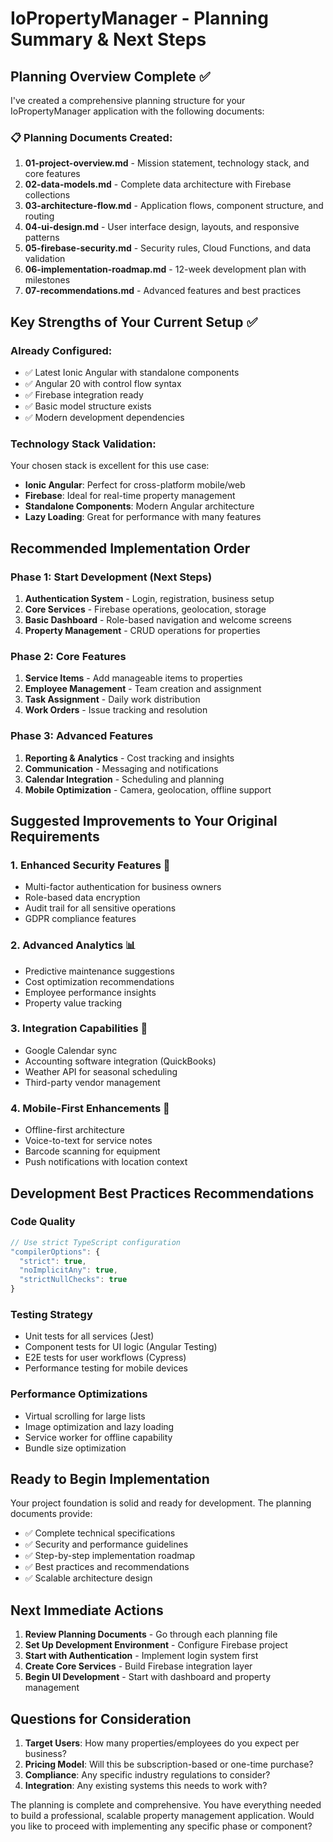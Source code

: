 # IoPropertyManager - Planning Summary & Next Steps

## Planning Overview Complete ✅

I've created a comprehensive planning structure for your IoPropertyManager application with the following documents:

### 📋 Planning Documents Created:
1. **01-project-overview.md** - Mission statement, technology stack, and core features
2. **02-data-models.md** - Complete data architecture with Firebase collections
3. **03-architecture-flow.md** - Application flows, component structure, and routing
4. **04-ui-design.md** - User interface design, layouts, and responsive patterns
5. **05-firebase-security.md** - Security rules, Cloud Functions, and data validation
6. **06-implementation-roadmap.md** - 12-week development plan with milestones
7. **07-recommendations.md** - Advanced features and best practices

## Key Strengths of Your Current Setup ✅

### Already Configured:
- ✅ Latest Ionic Angular with standalone components
- ✅ Angular 20 with control flow syntax
- ✅ Firebase integration ready
- ✅ Basic model structure exists
- ✅ Modern development dependencies

### Technology Stack Validation:
Your chosen stack is excellent for this use case:
- **Ionic Angular**: Perfect for cross-platform mobile/web
- **Firebase**: Ideal for real-time property management
- **Standalone Components**: Modern Angular architecture
- **Lazy Loading**: Great for performance with many features

## Recommended Implementation Order

### Phase 1: Start Development (Next Steps)
1. **Authentication System** - Login, registration, business setup
2. **Core Services** - Firebase operations, geolocation, storage
3. **Basic Dashboard** - Role-based navigation and welcome screens
4. **Property Management** - CRUD operations for properties

### Phase 2: Core Features  
1. **Service Items** - Add manageable items to properties
2. **Employee Management** - Team creation and assignment
3. **Task Assignment** - Daily work distribution
4. **Work Orders** - Issue tracking and resolution

### Phase 3: Advanced Features
1. **Reporting & Analytics** - Cost tracking and insights
2. **Communication** - Messaging and notifications  
3. **Calendar Integration** - Scheduling and planning
4. **Mobile Optimization** - Camera, geolocation, offline support

## Suggested Improvements to Your Original Requirements

### 1. Enhanced Security Features 🔐
- Multi-factor authentication for business owners
- Role-based data encryption
- Audit trail for all sensitive operations
- GDPR compliance features

### 2. Advanced Analytics 📊
- Predictive maintenance suggestions
- Cost optimization recommendations
- Employee performance insights
- Property value tracking

### 3. Integration Capabilities 🔗
- Google Calendar sync
- Accounting software integration (QuickBooks)
- Weather API for seasonal scheduling
- Third-party vendor management

### 4. Mobile-First Enhancements 📱
- Offline-first architecture
- Voice-to-text for service notes
- Barcode scanning for equipment
- Push notifications with location context

## Development Best Practices Recommendations

### Code Quality
```typescript
// Use strict TypeScript configuration
"compilerOptions": {
  "strict": true,
  "noImplicitAny": true,
  "strictNullChecks": true
}
```

### Testing Strategy
- Unit tests for all services (Jest)
- Component tests for UI logic (Angular Testing)
- E2E tests for user workflows (Cypress)
- Performance testing for mobile devices

### Performance Optimizations
- Virtual scrolling for large lists
- Image optimization and lazy loading
- Service worker for offline capability
- Bundle size optimization

## Ready to Begin Implementation

Your project foundation is solid and ready for development. The planning documents provide:

- ✅ Complete technical specifications
- ✅ Security and performance guidelines  
- ✅ Step-by-step implementation roadmap
- ✅ Best practices and recommendations
- ✅ Scalable architecture design

## Next Immediate Actions

1. **Review Planning Documents** - Go through each planning file
2. **Set Up Development Environment** - Configure Firebase project
3. **Start with Authentication** - Implement login system first
4. **Create Core Services** - Build Firebase integration layer
5. **Begin UI Development** - Start with dashboard and property management

## Questions for Consideration

1. **Target Users**: How many properties/employees do you expect per business?
2. **Pricing Model**: Will this be subscription-based or one-time purchase?
3. **Compliance**: Any specific industry regulations to consider?
4. **Integration**: Any existing systems this needs to work with?

The planning is complete and comprehensive. You have everything needed to build a professional, scalable property management application. Would you like to proceed with implementing any specific phase or component?